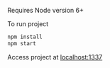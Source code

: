 Requires Node version 6+

To run project
```sh
npm install
npm start
```

Access project at [localhost:1337](http://localhost:1337/)
